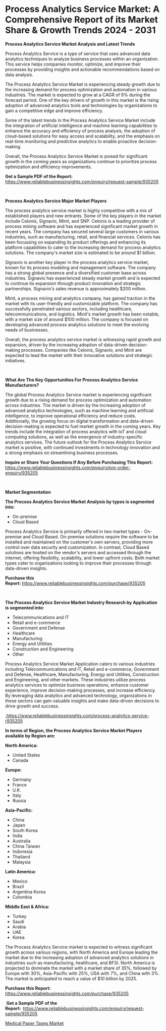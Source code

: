 <p><h1>Process Analytics Service Market: A Comprehensive Report of its Market Share & Growth Trends 2024 - 2031</h1></p><p><strong>Process Analytics Service Market Analysis and Latest Trends</strong></p>
<p><p>Process Analytics Service is a type of service that uses advanced data analytics techniques to analyze business processes within an organization. This service helps companies monitor, optimize, and improve their processes by providing insights and actionable recommendations based on data analysis.</p><p>The Process Analytics Service Market is experiencing steady growth due to the increasing demand for process optimization and automation in various industries. The market is expected to grow at a CAGR of 9% during the forecast period. One of the key drivers of growth in this market is the rising adoption of advanced analytics tools and technologies by organizations to gain a competitive edge and improve efficiency.</p><p>Some of the latest trends in the Process Analytics Service Market include the integration of artificial intelligence and machine learning capabilities to enhance the accuracy and efficiency of process analysis, the adoption of cloud-based solutions for easy access and scalability, and the emphasis on real-time monitoring and predictive analytics to enable proactive decision-making.</p><p>Overall, the Process Analytics Service Market is poised for significant growth in the coming years as organizations continue to prioritize process optimization and efficiency improvements.</p></p>
<p><strong>Get a Sample PDF of the Report:&nbsp;</strong> <a href="https://www.reliablebusinessinsights.com/enquiry/request-sample/935205">https://www.reliablebusinessinsights.com/enquiry/request-sample/935205</a></p>
<p>&nbsp;</p>
<p><strong>Process Analytics Service Major Market Players</strong></p>
<p><p>The process analytics service market is highly competitive with a mix of established players and new entrants. Some of the key players in the market include Celonis, Signavio, Minit, and SNP. Celonis is a leading provider of process mining software and has experienced significant market growth in recent years. The company has secured several large customers in various industries, such as manufacturing, retail, and financial services. Celonis has been focussing on expanding its product offerings and enhancing its platform capabilities to cater to the increasing demand for process analytics solutions. The company's market size is estimated to be around $1 billion.</p><p>Signavio is another key player in the process analytics service market, known for its process modeling and management software. The company has a strong global presence and a diversified customer base across industries. Signavio has experienced steady market growth and is expected to continue its expansion through product innovation and strategic partnerships. Signavio's sales revenue is approximately $200 million.</p><p>Minit, a process mining and analytics company, has gained traction in the market with its user-friendly and customizable platform. The company has successfully penetrated various sectors, including healthcare, telecommunications, and logistics. Minit's market growth has been notable, with a market size of around $100 million. The company is focused on developing advanced process analytics solutions to meet the evolving needs of businesses.</p><p>Overall, the process analytics service market is witnessing rapid growth and expansion, driven by the increasing adoption of data-driven decision-making processes. Companies like Celonis, Signavio, and Minit are expected to lead the market with their innovative solutions and strategic initiatives.</p></p>
<p>&nbsp;</p>
<p><strong>What Are The Key Opportunities For Process Analytics Service Manufacturers?</strong></p>
<p><p>The global Process Analytics Service market is experiencing significant growth due to a rising demand for process optimization and automation across industries. The market is driven by the increasing adoption of advanced analytics technologies, such as machine learning and artificial intelligence, to improve operational efficiency and reduce costs. Additionally, the growing focus on digital transformation and data-driven decision-making is expected to fuel market growth in the coming years. Key trends include the integration of process analytics with IoT and cloud computing solutions, as well as the emergence of industry-specific analytics services. The future outlook for the Process Analytics Service market is positive, with continued investments in technology innovation and a strong emphasis on streamlining business processes.</p></p>
<p><strong>Inquire or Share Your Questions If Any Before Purchasing This Report:</strong> <a href="https://www.reliablebusinessinsights.com/enquiry/pre-order-enquiry/935205">https://www.reliablebusinessinsights.com/enquiry/pre-order-enquiry/935205</a></p>
<p>&nbsp;</p>
<p><strong>Market Segmentation</strong></p>
<p><strong>The Process Analytics Service Market Analysis by types is segmented into:</strong></p>
<p><ul><li>On-premise</li><li>Cloud Based</li></ul></p>
<p><p>Process Analytics Service is primarily offered in two market types - On-premise and Cloud Based. On-premise solutions require the software to be installed and maintained on the customer's own servers, providing more control over data security and customization. In contrast, Cloud Based solutions are hosted on the vendor's servers and accessed through the internet, offering flexibility, scalability, and lower upfront costs. Both market types cater to organizations looking to improve their processes through data-driven insights.</p></p>
<p><strong>Purchase this Report:&nbsp;</strong><a href="https://www.reliablebusinessinsights.com/purchase/935205">https://www.reliablebusinessinsights.com/purchase/935205</a></p>
<p>&nbsp;</p>
<p><strong>The Process Analytics Service Market Industry Research by Application is segmented into:</strong></p>
<p><ul><li>Telecommunications and IT</li><li>Retail and e-commerce</li><li>Government and Defense</li><li>Healthcare</li><li>Manufacturing</li><li>Energy and Utilities</li><li>Construction and Engineering</li><li>Other</li></ul></p>
<p><p>Process Analytics Service Market Application caters to various industries including Telecommunications and IT, Retail and e-commerce, Government and Defense, Healthcare, Manufacturing, Energy and Utilities, Construction and Engineering, and other markets. These industries utilize process analytics services to optimize business operations, enhance customer experience, improve decision-making processes, and increase efficiency. By leveraging data analytics and advanced technology, organizations in these sectors can gain valuable insights and make data-driven decisions to drive growth and success.</p></p>
<p><a href="https://www.reliablebusinessinsights.com/process-analytics-service-r935205">&nbsp;https://www.reliablebusinessinsights.com/process-analytics-service-r935205</a></p>
<p><strong>In terms of Region, the Process Analytics Service Market Players available by Region are:</strong></p>
<p>
    <p> <strong> North America: </strong>
        <ul>
            <li>United States</li>
            <li>Canada</li>
        </ul>
        </p> 
    <p> <strong> Europe: </strong>
        <ul>
            <li>Germany</li>
            <li>France</li>
            <li>U.K.</li>
            <li>Italy</li>
            <li>Russia</li>
        </ul>
        </p> 
    <p> <strong> Asia-Pacific: </strong>
        <ul>
            <li>China</li>
            <li>Japan</li>
            <li>South Korea</li>
            <li>India</li>
            <li>Australia</li>
            <li>China Taiwan</li>
            <li>Indonesia</li>
            <li>Thailand</li>
            <li>Malaysia</li>
        </ul>
        </p> 
    <p> <strong> Latin America: </strong>
        <ul>
            <li>Mexico</li>
            <li>Brazil</li>
            <li>Argentina Korea</li>
            <li>Colombia</li>
        </ul>
        </p> 
    <p> <strong> Middle East & Africa: </strong>
        <ul>
            <li>Turkey</li>
            <li>Saudi</li>
            <li>Arabia</li>
            <li>UAE</li>
            <li>Korea</li>
        </ul>
    </p>
    </p>
<p><p>The Process Analytics Service market is expected to witness significant growth across various regions, with North America and Europe leading the market due to the increasing adoption of advanced analytics solutions in industries such as manufacturing, healthcare, and BFSI. North America is projected to dominate the market with a market share of 35%, followed by Europe with 30%, Asia-Pacific with 25%, USA with 7%, and China with 3%. The market is anticipated to reach a value of $10 billion by 2025.</p></p>
<p><strong>Purchase this Report: </strong><a href="https://www.reliablebusinessinsights.com/purchase/935205">https://www.reliablebusinessinsights.com/purchase/935205</a></p>
<p>&nbsp;<strong>Get a Sample PDF of the Report:&nbsp;&nbsp;</strong><a href="https://www.reliablebusinessinsights.com/enquiry/request-sample/935205">https://www.reliablebusinessinsights.com/enquiry/request-sample/935205</a></p>
<p><strong></strong></p>
<p><p><a href="https://view.publitas.com/reportprime-1/an-in-depth-analysis-of-the-global-medical-paper-tapes-market-scope-and-its-rapid-growing-9-1-cagr-forcasted-for-period-from-2024-to-2031/">Medical Paper Tapes Market</a></p></p>